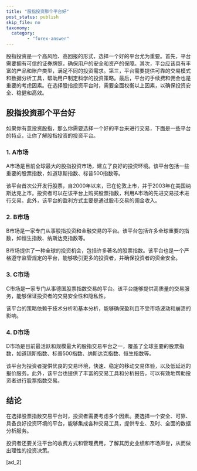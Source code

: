 ```yaml
---
title: "股指投资那个平台好"
post_status: publish
skip_file: no
taxonomy:
  category:
        - "forex-answer"
---
```


股指投资是一个高风险、高回报的形式，选择一个好的平台尤为重要。首先，平台需要拥有可信的证券牌照，确保用户的安全和资产的保障。其次，平台应该具有丰富的产品和账户类型，满足不同的投资需求。第三，平台需要提供可靠的交易模式和数据分析工具，帮助用户制定科学的投资策略。最后，平台的手续费和佣金也是重要的考虑因素。在选择股指投资平台时，需要全面权衡以上因素，以确保投资安全、稳健和高效。

## 股指投资那个平台好

如果你有意投资股指，那么你需要选择一个好的平台来进行交易，下面是一些平台的特点，让你了解股指投资的投资平台。

### 1\. A市场

A市场是目前全球最大的股指投资市场，建立了良好的投资环境。该平台包括一些重要的股票指数，如道琼斯指数、标普500指数等。

该平台首次公开发行股票，自2000年以来，已在伦敦上市，并于2003年在美国纳斯达克上市。投资者可以在该平台上购买股票指数，利用A市场的先进交易技术进行交易。此外，该平台的盈利方式主要是通过股市交易的佣金收入。

### 2\. B市场

B市场是一家专门从事股指投资和金融交易的平台。该平台包括许多全球重要的指数，如恒生指数、纳斯达克指数等。

B市场提供了一种全球的投资机会，包括许多著名的股票指数。该平台也是一个严格遵守监管规定的平台，能够吸引更多的投资者，并确保投资者的资金安全。

### 3\. C市场

C市场是一家专门从事德国股票指数交易的平台。该平台能够提供高质量的交易服务，能够保证投资者的交易安全性和隐私性。

该平台的策略依赖于技术分析和基本分析，能够确保盈利且不受市场波动和崩溃的影响。

### 4\. D市场

D市场是目前最活跃和规模最大的股指交易平台之一，覆盖了全球主要的股票指数，如道琼斯指数、标普500指数、纳斯达克指数、恒生指数等。

该平台为投资者提供优良的交易环境，快速、稳定的移动交易体验，以及低延迟的报价服务。此外，该平台也提供了丰富的交易工具和分析报告，可以有效地帮助投资者进行股票指数交易。

## 结论

在选择股票指数交易平台时，投资者需要考虑多个因素。要选择一个安全、可靠、具备良好投资环境的平台，能够集成各种交易工具，提供专业、及时、全面的数据分析服务。

投资者还要关注平台的收费方式和管理费用，了解其历史业绩和市场声誉，从而做出理性的投资决策。

\[ad\_2\]
